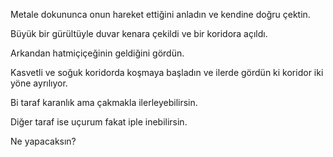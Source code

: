 Metale dokununca onun hareket ettiğini anladın ve kendine doğru çektin.

Büyük bir gürültüyle duvar kenara çekildi ve bir koridora açıldı.

Arkandan hatmiçiçeğinin geldiğini gördün.

Kasvetli ve soğuk koridorda koşmaya başladın ve ilerde gördün ki 
koridor iki yöne ayrılıyor.

Bi taraf karanlık ama çakmakla ilerleyebilirsin.

Diğer taraf ise uçurum fakat iple inebilirsin.

Ne yapacaksın?
